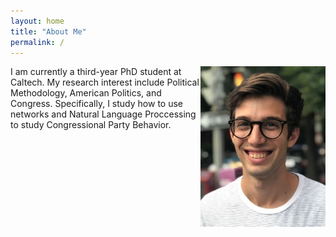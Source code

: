 ```yaml
---
layout: home
title: "About Me"
permalink: /
---
```


<img style="float: right;" src="/images/headshot-debanks.JPG">

I am currently a third-year PhD student at Caltech. My research interest include Political Methodology, American Politics, and Congress. Specifically, 
 I study how to use networks and Natural Language Proccessing to study Congressional Party Behavior.





